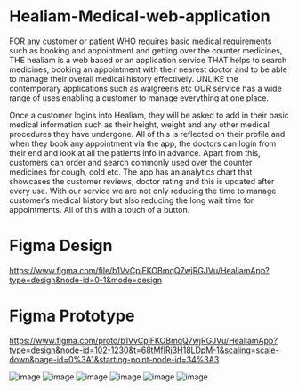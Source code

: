 # Healiam-Medical-web-application
FOR any customer or patient WHO requires basic medical requirements such as booking and appointment and getting over the counter medicines, THE healiam is a web based or an
application service THAT helps to search medicines, booking an appointment with their nearest doctor and to be able to manage their overall medical history effectively. UNLIKE the contemporary applications such as walgreens etc OUR service has a wide range of uses enabling a customer to manage everything at one place.

Once a customer logins into Healiam, they will be asked to add in their basic medical information such as their height, weight and any other medical procedures they have undergone. All of this is reflected on their profile and when they book any appointment via the app, the doctors can login from their end and look at all the patients info in advance. Apart from this, customers can order and search commonly used over the counter medicines for cough, cold etc. The app has an analytics chart that showcases the customer reviews, doctor rating and this is updated after every use. With our service we are not only reducing the time to manage customer’s medical history but also reducing the long wait time for appointments. All of this with a touch of a button.
# Figma Design
https://www.figma.com/file/b1VvCpiFKOBmqQ7wjRGJVu/HealiamApp?type=design&node-id=0-1&mode=design

# Figma Prototype
https://www.figma.com/proto/b1VvCpiFKOBmqQ7wjRGJVu/HealiamApp?type=design&node-id=102-1230&t=68tMfIRj3H18LDpM-1&scaling=scale-down&page-id=0%3A1&starting-point-node-id=34%3A3

![image](https://github.com/akaankshpemmaraju/Healiam-Medical-web-application/assets/54031567/45230fb3-1767-40bf-9e34-24612451f2d9)
![image](https://github.com/akaankshpemmaraju/Healiam-Medical-web-application/assets/54031567/4741298d-f952-4325-8b8a-7ccc289e9c44)
![image](https://github.com/akaankshpemmaraju/Healiam-Medical-web-application/assets/54031567/5b531058-73f3-41ac-af75-1b2dc72e7fe0)
![image](https://github.com/akaankshpemmaraju/Healiam-Medical-web-application/assets/54031567/b55e2f89-6ea5-43ab-b19a-d62347a74b25)
![image](https://github.com/akaankshpemmaraju/Healiam-Medical-web-application/assets/54031567/a145ec14-9e96-41e3-a23d-225225862b84)
![image](https://github.com/akaankshpemmaraju/Healiam-Medical-web-application/assets/54031567/bafe3fd4-082e-4e44-bb26-1a3c336f9076)





